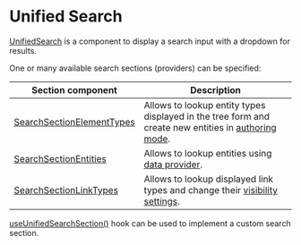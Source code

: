 # Unified Search

[UnifiedSearch](/docs/api/workspace/functions/UnifiedSearch.md) is a component to display a search input with a dropdown for results.

One or many available search sections (providers) can be specified:

| Section component | Description |
|-------------------|-------------|
| [SearchSectionElementTypes](/docs/api/workspace/functions/SearchSectionElementTypes.md) | Allows to lookup entity types displayed in the tree form and create new entities in [authoring mode](/docs/concepts/graph-authoring.md). |
| [SearchSectionEntities](/docs/api/workspace/functions/SearchSectionEntities.md) | Allows to lookup entities using [data provider](/docs/concepts/data-provider.md). |
| [SearchSectionLinkTypes](/docs/api/workspace/functions/SearchSectionLinkTypes.md) | Allows to lookup displayed link types and change their [visibility settings](/docs/api/workspace/classes/DiagramModel.md#getlinkvisibility). |

[useUnifiedSearchSection()](/docs/api/workspace/functions/useUnifiedSearchSection.md) hook can be used to implement a custom search section.
